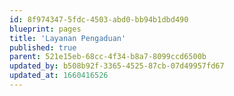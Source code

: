 ```yaml
---
id: 8f974347-5fdc-4503-abd0-bb94b1dbd490
blueprint: pages
title: 'Layanan Pengaduan'
published: true
parent: 521e15eb-68cc-4f34-b8a7-8099ccd6500b
updated_by: b508b92f-3365-4525-87cb-07d49957fd67
updated_at: 1660416526
---
```

